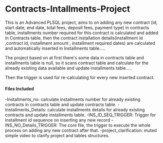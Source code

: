# Contracts-Intallments-Project
This is an Advanced PLSQL project, aims to on adding any new contract (id, start date, end date, total fees, deposit fees, payment type) in contracts table, installments number required for this contract is calculated and added in Contracts table, then the contract installation details(installment id ,contract id, installment amount , installment required dates) are calculated and automatically inserted in Installments table.....

The project based on at first there's some data in contracts table and installments table is null, so it scans contract table and calculate for the already existing data available and update installments table.....

Then the trigger is used for re-calculating for every new inserted contract.

#### Files Included ####
-Installments_no:  calculate installments number for already existing contracts in contracts table and update contracts table.
-Installments_Details: calculate installments details for already existing contracts and update installments table.
-INS_ID_SEQ_TRIGGER:  Trigger for installment id sequence on inserting any new record
-INS_NO_Details_TRIGGER:  The core file, the trigger to execute the whole process on adding any new contract after that.
-project_clarification: muted simple video to clarify project and tables structures.

